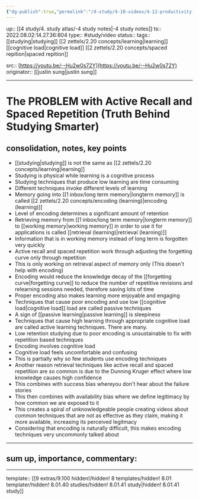 ```yaml
---
{"dg-publish":true,"permalink":"/4-study/4-10-videos/4-12-productivity-and-studying/study-the-problem-with-active-recall-and-spaced-repetition-truth-behind-studying-smarter/","dgHomeLink":true,"dgPassFrontmatter":false}
---
```


up:: [[4 study/4. study atlas/-4 study notes|-4 study notes]]
ts:: 2022.08.02:14.27.36:804
type:: #study/video
status:: 
tags:: [[studying|studying]] [[2 zettels/2.20 concepts/learning|learning]] [[cognitive load|cognitive load]] [[2 zettels/2.20 concepts/spaced repition|spaced repition]]

src:: [https://youtu.be/--Hu2w0s72Y](https://youtu.be/--Hu2w0s72Y)
originator:: [[justin sung|justin sung]]

____

# The PROBLEM with Active Recall and Spaced Repetition (Truth Behind Studying Smarter)

## consolidation, notes, key points

- [[studying|studying]] is not the same as [[2 zettels/2.20 concepts/learning|learning]]
- Studying is physical while learning is a cognitive process
- Studying techniques that produce low learning are time consuming
- Different techniques invoke different levels of learning
- Memory going into [[1 inbox/long term memory|longterm memory]] is called [[2 zettels/2.20 concepts/encoding (learning)|encoding (learning)]]
- Level of encoding determines a significant amount of retention
- Retrieving memory from [[1 inbox/long term memory|longterm memory]] to [[working memory|working memory]] in order to use it for applications is called [[retrieval (learning)|retrieval (learning)]]
- Information that is in working memory instead of long term is forgotten very quickly
- Active recall and spaced repetition work through adjusting the forgetting curve only through repetition
- This is only working on retrieval aspect of memory only (This doesn't help with encoding)
- Encoding would reduce the knowledge decay of the [[forgetting curve|forgetting curve]] to reduce the number of repetitive revisions and relearning sessions needed, therefore saving lots of time
- Proper encoding also makes learning more enjoyable and engaging
- Techniques that cause poor encoding and use low [[cognitive load|cognitive load]] load are called passive techniques
- A sign of [[passive learning|passive learning]] is sleepiness
- Techniques that cause high learning through appropriate cognitive load are called active learning techniques. There are many.
- Low retention studying due to poor encoding is unsustainable to fix with repetition based techniques
- Encoding involves cognitive load
- Cognitive load feels uncomfortable and confusing
- This is partially why so few students use encoding techniques
- Another reason retrieval techniques like active recall and spaced repetition are so common is due to the Dunning Kruger effect where low knowledge causes high confidence
- This combines with success bias whereyou don't hear about the failure stories
- This then combines with availability bias where we define legitimacy by how common we are exposed to it
- This creates a spiral of unknowledgeable people creating videos about common techniques that are not as effective as they claim, making it more available, increasing its perceived legitmacy
- Considering that encoding is naturally difficult, this makes encoding techniques very uncommonly talked about

____
## sum up, importance, commentary:



____
template:: [[9 extras/9.100 hidden!/hidden! 8 templates/hidden! 8.01 templater/hidden! 8.01.40 studies/hidden! 8.01.41 study|hidden! 8.01.41 study]]

